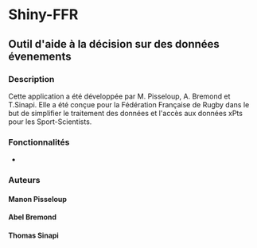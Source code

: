 # Shiny-FFR

## Outil d'aide à la décision sur des données évenements

### Description

Cette application a été développée par M. Pisseloup, A. Bremond et T.Sinapi. Elle a été conçue pour la Fédération Française de Rugby dans le but de simplifier le traitement des données et l'accès aux données xPts pour les Sport-Scientists.

### Fonctionnalités

- 


### Auteurs

#### Manon Pisseloup

#### Abel Bremond

#### Thomas Sinapi
